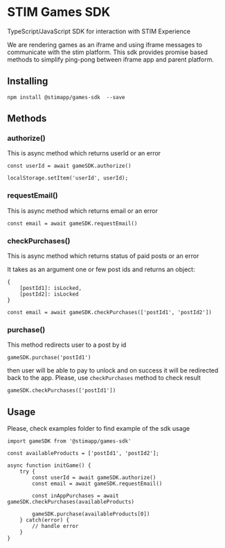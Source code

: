 # STIM Games SDK

TypeScript/JavaScript SDK for interaction with STIM Experience

We are rendering games as an iframe and using iframe messages to communicate with the stim platform. This sdk provides promise based methods to simplify ping-pong between iframe app and parent platform.

## Installing

```
npm install @stimapp/games-sdk  --save
```

## Methods

### authorize()
This is async method which returns userId or an error
```
const userId = await gameSDK.authorize()

localStorage.setItem('userId', userId);
```

### requestEmail()
This is async method which returns email or an error
```
const email = await gameSDK.requestEmail()
```

### checkPurchases()
This is async method which returns status of paid posts or an error

It takes as an argument one or few post ids and returns an object:
```
{
	[postId1]: isLocked,
	[postId2]: isLocked
}
```

```
const email = await gameSDK.checkPurchases(['postId1', 'postId2'])
```

### purchase()
This method redirects user to a post by id
```
gameSDK.purchase('postId1')
```

then user will be able to pay to unlock and on success it will be redirected back to the app. Please, use `checkPurchases` method to check result
```
gameSDK.checkPurchases(['postId1'])
```


## Usage
Please, check examples folder to find example of the sdk usage
```
import gameSDK from '@stimapp/games-sdk'

const availableProducts = ['postId1', 'postId2'];

async function initGame() {
	try {
		const userId = await gameSDK.authorize()
		const email = await gameSDK.requestEmail()

		const inAppPurchases = await gameSDK.checkPurchases(availableProducts)

		gameSDK.purchase(availableProducts[0])
	} catch(error) {
		// handle error
	}
}
```
